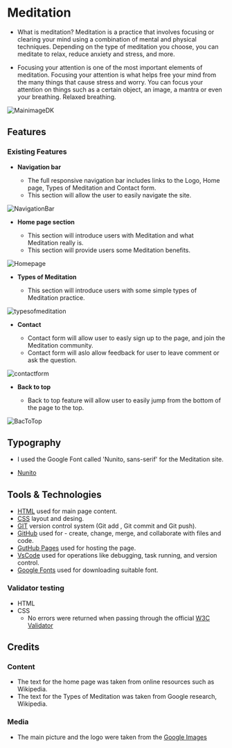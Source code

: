 # Meditation

- What is meditation? 
  Meditation is a practice that involves focusing or clearing your mind using a combination of mental and physical techniques. 
  Depending on the type of meditation you choose, you can meditate to relax, reduce anxiety and stress, and more.

- Focusing your attention is one of the most important elements of meditation. 
  Focusing your attention is what helps free your mind from the many things that cause stress and 
  worry. You can focus your attention on things such as a certain object, an image, a mantra or even your breathing. Relaxed breathing.

 ![MainimageDK](https://github.com/user-attachments/assets/26ff4d45-e913-4012-b9a8-fb4103cd255b)

## Features

### Existing Features

- __Navigation bar__
   
   - The full responsive navigation bar includes links to the Logo, Home page, Types of Meditation and Contact form.
   - This section will allow the user to easily navigate the site.

![NavigationBar](https://github.com/user-attachments/assets/609413c0-9e2a-4d32-b4a7-1d51da94a959)

- __Home page section__

     - This section will introduce users with Meditation and what Meditation really is.
     - This section will provide users some Meditation benefits.

![Homepage](https://github.com/user-attachments/assets/62da4c91-41e9-40eb-a31e-77fe9ce6c7da)

- __Types of Meditation__

     - This section will introduce users with some simple types of Meditation practice.

![typesofmeditation](https://github.com/user-attachments/assets/4d7530fb-f25f-4466-bbb1-88e5923a495d)

- __Contact__

     - Contact form will allow user to easly sign up to the page, and join the Meditation community.
     - Contact form will aslo allow feedback for user to leave comment or ask the question.

![contactform](https://github.com/user-attachments/assets/aa199426-3b50-40df-87f5-93ddf0a684f3)

- __Back to top__

     - Back to top feature will allow user to easily jump from the bottom of the page to the top.

 ![BacToTop](https://github.com/user-attachments/assets/f7aed1f0-dc99-408c-bc6a-89f010579d9e)

 ## Typography 

   - I used the Google Font called 'Nunito, sans-serif' for the Meditation site.

   - [Nunito](https://fonts.google.com/specimen/Nunito+Sans)

## Tools & Technologies

- [HTML](https://en.wikipedia.org/wiki/HTML) used for main page content.
- [CSS](https://en.wikipedia.org/wiki/CSS) layout and desing.
- [GIT](https://git-scm.com) version control system (Git add , Git commit and Git push).
- [GitHub](https://github.com) used for - create, change, merge, and collaborate with files and code.
- [GutHub Pages](https://pages.github.com) used for hosting the page.
- [VsCode](https://code.visualstudio.com/) used for operations like debugging, task running, and version control.
- [Google Fonts](https://fonts.google.com/) used for downloading suitable font.

### Validator testing

- HTML
- CSS
   - No errors were returned when passing through the official [W3C Validator](https://jigsaw.w3.org/css-validator/)

## Credits

### Content

  - The text for the home page was taken from online resources such as Wikipedia.
  - The text for the Types of Meditation was taken from Google research, Wikipedia.

### Media 

  - The main picture and the logo were taken from the [Google Images](https://www.google.com/search?sca_esv=a135d1cef58d6723&rlz=1C1VDKB_enAT1101AT1101&q=meditation+photos&udm=2&fbs=AEQNm0Aa4sjWe7Rqy32pFwRj0UkWd8nbOJfsBGGB5IQQO6L3J_86uWOeqwdnV0yaSF-x2jonhbbcqQszH7grY4dWHpFLuEUA-tY2uH58eTxd9cqGwlXKW7EXjMiTglRC74-mGMvfO8ygkzIUEqIY9OuxUHgovBkmc1vow1hnZ7Jqd0guJVhN-vM&sa=X&sqi=2&ved=2ahUKEwiut7D5p66HAxWhExAIHYZCFfgQtKgLegQIEhAB&biw=1920&bih=945&dpr=1)



